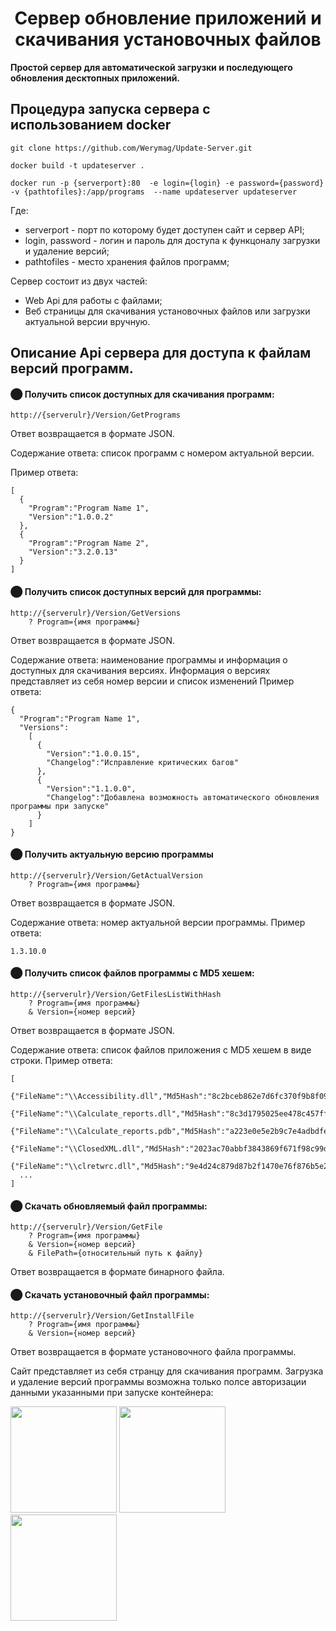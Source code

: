 <h1 align="center">Сервер обновление приложений и скачивания установочных файлов</h1>

**Простой сервер для автоматической загрузки и последующего обновления десктопных приложений.** 


## Процедура запуска сервера с использованием docker

```
git clone https://github.com/Werymag/Update-Server.git
```
```
docker build -t updateserver .
```
```
docker run -p {serverport}:80  -e login={login} -e password={password} -v {pathtofiles}:/app/programs  --name updateserver updateserver
```

Где:
- serverport - порт по которому будет доступен сайт и сервер API;
- login, password - логин и пароль для доступа к функцоналу загрузки и удаление версий;
- pathtofiles - место хранения файлов программ;
  



Сервер состоит из двух частей:
- Web Api для работы с файлами;
- Веб страницы для скачивания установочных файлов или загрузки актуальной версии вручную.



## Описание Api сервера для доступа к файлам версий программ.

#### ⬤  Получить список доступных для скачивания программ:
```
http://{serverulr}/Version/GetPrograms
```
Ответ возвращается в формате JSON.

Содержание ответа: список программ с номером актуальной версии. 

Пример ответа:
```
[
  {
    "Program":"Program Name 1",
    "Version":"1.0.0.2"
  },
  {
    "Program":"Program Name 2",
    "Version":"3.2.0.13"
  }
]
```



#### ⬤ Получить список доступных версий для программы:
```
http://{serverulr}/Version/GetVersions
    ? Program={имя программы}
```
Ответ возвращается в формате JSON.

Содержание ответа: наименование программы и информация о доступных для скачивания версиях.
Информация о версиях представляет из себя номер версии и список изменений
Пример ответа:
```
{
  "Program":"Program Name 1",
  "Versions":
    [
      {
        "Version":"1.0.0.15",
        "Changelog":"Исправление критических багов"       
      },
      {
        "Version":"1.1.0.0",
        "Changelog":"Добавлена возможность автоматического обновления программы при запуске"       
      }
    ]
}
```


#### ⬤ Получить актуальную версию программы
```
http://{serverulr}/Version/GetActualVersion
    ? Program={имя программы}
```
Ответ возвращается в формате JSON.

Содержание ответа: номер актуальной версии программы.
Пример ответа:
```
1.3.10.0
```



#### ⬤ Получить список файлов программы с MD5 хешем:
```
http://{serverulr}/Version/GetFilesListWithHash
    ? Program={имя программы}
    & Version={номер версий}
```
Ответ возвращается в формате JSON.

Содержание ответа: список файлов приложения с MD5 хешем в виде строки.
Пример ответа:
```
[
  {"FileName":"\\Accessibility.dll","Md5Hash":"8c2bceb862e7d6fc370f9b8f0941d67e"},
  {"FileName":"\\Calculate_reports.dll","Md5Hash":"8c3d1795025ee478c457ffc43f512799"},
  {"FileName":"\\Calculate_reports.pdb","Md5Hash":"a223e0e5e2b9c7e4adbdfe84b5294429"},
  {"FileName":"\\ClosedXML.dll","Md5Hash":"2023ac70abbf3843869f671f98c99d1b"},
  {"FileName":"\\clretwrc.dll","Md5Hash":"9e4d24c879d87b2f1470e76f876b5e26"},
  ...
]
```

#### ⬤ Скачать обновляемый файл программы:
```
http://{serverulr}/Version/GetFile
    ? Program={имя программы}
    & Version={номер версий}
    & FilePath={относительный путь к файлу}
```
Ответ возвращается в формате бинарного файла.


#### ⬤ Скачать установочный файл программы:
```
http://{serverulr}/Version/GetInstallFile
    ? Program={имя программы}
    & Version={номер версий}
```
Ответ возвращается в формате установочного файла программы.

Сайт представляет из себя странцу для скачивания программ. Загрузка и удаление версий программы возможна только полсе авторизации данными указанными при запуске контейнера:

<img src="https://github.com/Werymag/Update-Server/assets/60127528/81720e5a-5ce2-4a6a-9390-a28820397e86" height="170"> <img src="https://github.com/Werymag/Update-Server/assets/60127528/8e9e86f2-e878-4fc6-9b46-445aced82454" height="170"> <img src="https://github.com/Werymag/Update-Server/assets/60127528/2f601592-fc60-4478-bdf4-9d9d02dca9ed" height="170">

